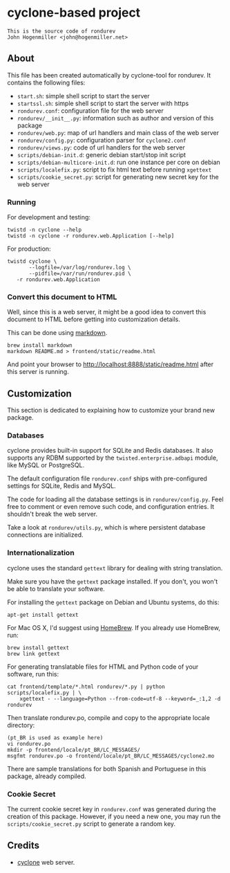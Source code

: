# cyclone-based project

	This is the source code of rondurev
	John Hogenmiller <john@hogenmiller.net>

## About

This file has been created automatically by cyclone-tool for rondurev.
It contains the following files:

- ``start.sh``: simple shell script to start the server
- ``startssl.sh``: simple shell script to start the server with https
- ``rondurev.conf``: configuration file for the web server
- ``rondurev/__init__.py``: information such as author and version of this package
- ``rondurev/web.py``: map of url handlers and main class of the web server
- ``rondurev/config.py``: configuration parser for ``cyclone2.conf``
- ``rondurev/views.py``: code of url handlers for the web server
- ``scripts/debian-init.d``: generic debian start/stop init script
- ``scripts/debian-multicore-init.d``: run one instance per core on debian
- ``scripts/localefix.py``: script to fix html text before running ``xgettext``
- ``scripts/cookie_secret.py``: script for generating new secret key for the web server

### Running

For development and testing:

    twistd -n cyclone --help
    twistd -n cyclone -r rondurev.web.Application [--help]

For production:

    twistd cyclone \
    	   --logfile=/var/log/rondurev.log \
    	   --pidfile=/var/run/rondurev.pid \
	   -r rondurev.web.Application


### Convert this document to HTML

Well, since this is a web server, it might be a good idea to convert this document
to HTML before getting into customization details.

This can be done using [markdown](http://daringfireball.net/projects/markdown/).

	brew install markdown
	markdown README.md > frontend/static/readme.html

And point your browser to <http://localhost:8888/static/readme.html> after this server
is running.

## Customization

This section is dedicated to explaining how to customize your brand new package.

### Databases

cyclone provides built-in support for SQLite and Redis databases.
It also supports any RDBM supported by the ``twisted.enterprise.adbapi`` module,
like MySQL or PostgreSQL.

The default configuration file ``rondurev.conf`` ships with pre-configured
settings for SQLite, Redis and MySQL.

The code for loading all the database settings is in ``rondurev/config.py``.
Feel free to comment or even remove such code, and configuration entries. It
shouldn't break the web server.

Take a look at ``rondurev/utils.py``, which is where persistent database
connections are initialized.


### Internationalization

cyclone uses the standard ``gettext`` library for dealing with string
translation.

Make sure you have the ``gettext`` package installed. If you don't, you won't
be able to translate your software.

For installing the ``gettext`` package on Debian and Ubuntu systems, do this:

    apt-get install gettext

For Mac OS X, I'd suggest using [HomeBrew](http://mxcl.github.com/homebrew>).
If you already use HomeBrew, run:

    brew install gettext
    brew link gettext

For generating translatable files for HTML and Python code of your software,
run this:

    cat frontend/template/*.html rondurev/*.py | python scripts/localefix.py | \
        xgettext - --language=Python --from-code=utf-8 --keyword=_:1,2 -d rondurev

Then translate rondurev.po, compile and copy to the appropriate locale
directory:

    (pt_BR is used as example here)
    vi rondurev.po
    mkdir -p frontend/locale/pt_BR/LC_MESSAGES/
    msgfmt rondurev.po -o frontend/locale/pt_BR/LC_MESSAGES/cyclone2.mo

There are sample translations for both Spanish and Portuguese in this package,
already compiled.


### Cookie Secret

The current cookie secret key in ``rondurev.conf`` was generated during the
creation of this package. However, if you need a new one, you may run the
``scripts/cookie_secret.py`` script to generate a random key.

## Credits

- [cyclone](http://github.com/fiorix/cyclone) web server.
